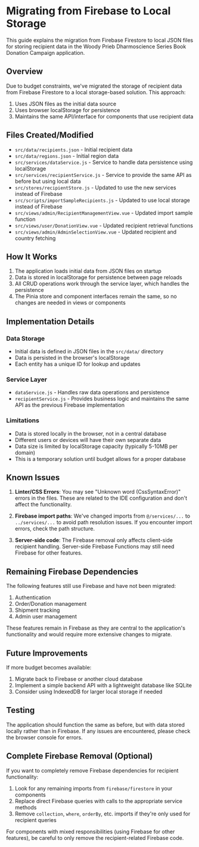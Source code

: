 # Migrating from Firebase to Local Storage

This guide explains the migration from Firebase Firestore to local JSON files for storing recipient data in the Woody Prieb Dharmoscience Series Book Donation Campaign application.

## Overview

Due to budget constraints, we've migrated the storage of recipient data from Firebase Firestore to a local storage-based solution. This approach:

1. Uses JSON files as the initial data source
2. Uses browser localStorage for persistence
3. Maintains the same API/interface for components that use recipient data

## Files Created/Modified

- `src/data/recipients.json` - Initial recipient data
- `src/data/regions.json` - Initial region data
- `src/services/dataService.js` - Service to handle data persistence using localStorage
- `src/services/recipientService.js` - Service to provide the same API as before but using local data
- `src/stores/recipientStore.js` - Updated to use the new services instead of Firebase
- `src/scripts/importSampleRecipients.js` - Updated to use local storage instead of Firebase
- `src/views/admin/RecipientManagementView.vue` - Updated import sample function
- `src/views/user/DonationView.vue` - Updated recipient retrieval functions
- `src/views/admin/AdminSelectionView.vue` - Updated recipient and country fetching

## How It Works

1. The application loads initial data from JSON files on startup
2. Data is stored in localStorage for persistence between page reloads
3. All CRUD operations work through the service layer, which handles the persistence
4. The Pinia store and component interfaces remain the same, so no changes are needed in views or components

## Implementation Details

### Data Storage

- Initial data is defined in JSON files in the `src/data/` directory
- Data is persisted in the browser's localStorage
- Each entity has a unique ID for lookup and updates

### Service Layer

- `dataService.js` - Handles raw data operations and persistence
- `recipientService.js` - Provides business logic and maintains the same API as the previous Firebase implementation

### Limitations

- Data is stored locally in the browser, not in a central database
- Different users or devices will have their own separate data
- Data size is limited by localStorage capacity (typically 5-10MB per domain)
- This is a temporary solution until budget allows for a proper database

## Known Issues

1. **Linter/CSS Errors**: You may see "Unknown word (CssSyntaxError)" errors in the files. These are related to the IDE configuration and don't affect the functionality.

2. **Firebase import paths**: We've changed imports from `@/services/...` to `../services/...` to avoid path resolution issues. If you encounter import errors, check the path structure.

3. **Server-side code**: The Firebase removal only affects client-side recipient handling. Server-side Firebase Functions may still need Firebase for other features.

## Remaining Firebase Dependencies

The following features still use Firebase and have not been migrated:

1. Authentication
2. Order/Donation management
3. Shipment tracking
4. Admin user management

These features remain in Firebase as they are central to the application's functionality and would require more extensive changes to migrate.

## Future Improvements

If more budget becomes available:

1. Migrate back to Firebase or another cloud database
2. Implement a simple backend API with a lightweight database like SQLite
3. Consider using IndexedDB for larger local storage if needed

## Testing

The application should function the same as before, but with data stored locally rather than in Firebase. If any issues are encountered, please check the browser console for errors.

## Complete Firebase Removal (Optional)

If you want to completely remove Firebase dependencies for recipient functionality:

1. Look for any remaining imports from `firebase/firestore` in your components
2. Replace direct Firebase queries with calls to the appropriate service methods
3. Remove `collection`, `where`, `orderBy`, etc. imports if they're only used for recipient queries

For components with mixed responsibilities (using Firebase for other features), be careful to only remove the recipient-related Firebase code.
